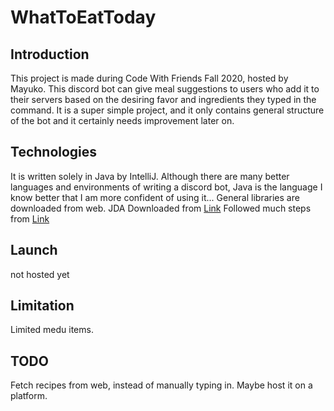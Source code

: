 # WhatToEatToday
## Introduction
This project is made during Code With Friends Fall 2020, hosted by Mayuko.
This discord bot can give meal suggestions to users who add it to their servers
based on the desiring favor and ingredients they typed in the command.
It is a super simple project, and it only contains general structure of the bot
and it certainly needs improvement later on.
## Technologies
It is written solely in Java by IntelliJ. Although there are many better
languages and environments of writing a discord bot, Java is the language I
know better that I am more confident of using it...
General libraries are downloaded from web.
JDA Downloaded from [Link](https://ci.dv8tion.net/job/JDA/)
Followed much steps from [Link](https://www.youtube.com/watch?v=jGrD8AZfTig&t=130s)
## Launch
not hosted yet
## Limitation
Limited medu items.
## TODO
Fetch recipes from web, instead of manually typing in.
Maybe host it on a platform.
